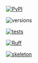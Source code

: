 [![PyPI](https://img.shields.io/pypi/v/PROJECT.svg)](
https://pypi.org/project/PROJECT)

![versions](https://img.shields.io/pypi/v/PROJECT.svg)

[![tests](https://github.com/PROJECT_PATH/actions/workflows/main.yml/badge.svg)](
https://github.com/PROJECT_PATH/actions?query=workflow%3A%22tests%22)

[![Ruff](https://img.shields.io/endpoint?url=https://raw.githubusercontent.com/charliermarsh/ruff/main/assets/badge/v2.json)](
https://github.com/astral-sh/ruff)

<!--

[![documentation](https://readthedocs.org/projects/PROJECT_RTD/badge/?version=latest)(
https://PROJECT_RTD.readthedocs.io/en/latest/?badge=latest)

-->

[![skeleton](https://img.shields.io/badge/skeleton-2024-informational)](
https://blog.jaraco.com/skeleton)
